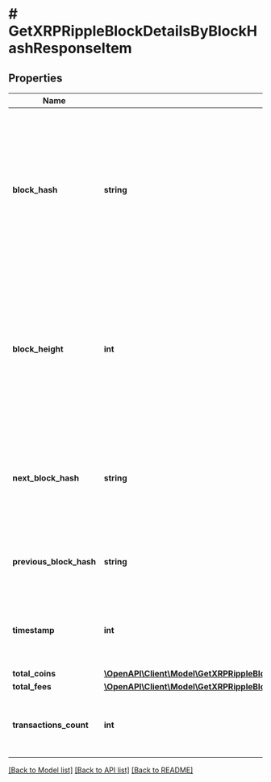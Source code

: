 # # GetXRPRippleBlockDetailsByBlockHashResponseItem

## Properties

Name | Type | Description | Notes
------------ | ------------- | ------------- | -------------
**block_hash** | **string** | Represents the hash of the block, which is its unique identifier. It represents a cryptographic digital fingerprint made by hashing the block header twice through the SHA256 algorithm. |
**block_height** | **int** | Represents the number of blocks in the blockchain preceding this specific block. Block numbers have no gaps. A blockchain usually starts with block 0 called the \&quot;Genesis block\&quot;. |
**next_block_hash** | **string** | Represents the hash of the next block. When this is the last block of the blockchain this value will be an empty string. |
**previous_block_hash** | **string** | Represents the hash of the previous block, also known as the parent block. |
**timestamp** | **int** | Defines the exact date/time when this block was mined in Unix Timestamp. |
**total_coins** | [**\OpenAPI\Client\Model\GetXRPRippleBlockDetailsByBlockHashResponseItemTotalCoins**](GetXRPRippleBlockDetailsByBlockHashResponseItemTotalCoins.md) |  |
**total_fees** | [**\OpenAPI\Client\Model\GetXRPRippleBlockDetailsByBlockHeightResponseItemTotalFees**](GetXRPRippleBlockDetailsByBlockHeightResponseItemTotalFees.md) |  |
**transactions_count** | **int** | Represents the total number of all transactions as part of this block. |

[[Back to Model list]](../../README.md#models) [[Back to API list]](../../README.md#endpoints) [[Back to README]](../../README.md)
